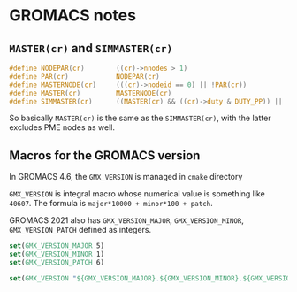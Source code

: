 # GROMACS notes

## `MASTER(cr)` and `SIMMASTER(cr)`

```C
#define NODEPAR(cr)        ((cr)->nnodes > 1)
#define PAR(cr)            NODEPAR(cr)
#define MASTERNODE(cr)     (((cr)->nodeid == 0) || !PAR(cr))
#define MASTER(cr)         MASTERNODE(cr)
#define SIMMASTER(cr)      ((MASTER(cr) && ((cr)->duty & DUTY_PP)) || !PAR(cr))
```

So basically `MASTER(cr)` is the same as the `SIMMASTER(cr)`,
with the latter excludes PME nodes as well.

## Macros for the GROMACS version

In GROMACS 4.6, the `GMX_VERSION` is managed in `cmake` directory

`GMX_VERSION` is integral macro whose numerical value is something like `40607`.
The formula is `major*10000 + minor*100 + patch`.

GROMACS 2021 also has `GMX_VERSION_MAJOR`, `GMX_VERSION_MINOR`, `GMX_VERSION_PATCH`
defined as integers.

```cmake
set(GMX_VERSION_MAJOR 5)
set(GMX_VERSION_MINOR 1)
set(GMX_VERSION_PATCH 6)

set(GMX_VERSION "${GMX_VERSION_MAJOR}.${GMX_VERSION_MINOR}.${GMX_VERSION_PATCH}")
```
